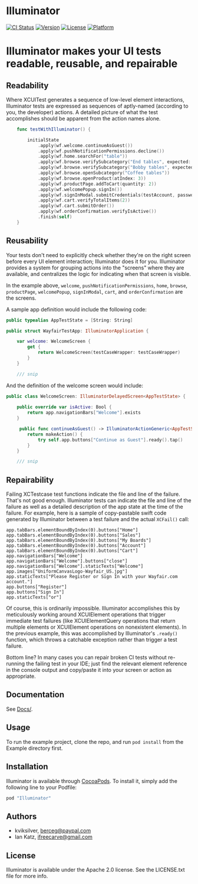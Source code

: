 # Illuminator

[![CI Status](http://img.shields.io/travis/kviksilver/Illuminator.svg?style=flat)](https://travis-ci.org/kviksilver/Illuminator)
[![Version](https://img.shields.io/cocoapods/v/Illuminator.svg?style=flat)](http://cocoapods.org/pods/Illuminator)
[![License](https://img.shields.io/cocoapods/l/Illuminator.svg?style=flat)](http://cocoapods.org/pods/Illuminator)
[![Platform](https://img.shields.io/cocoapods/p/Illuminator.svg?style=flat)](http://cocoapods.org/pods/Illuminator)

# Illuminator makes your UI tests readable, reusable, and repairable

## Readability

Where XCUITest generates a sequence of low-level element interactions, Illuminator tests are expressed as sequences of aptly-named (according to you, the developer) actions.  A detailed picture of what the test accomplishes should be apparent from the action names alone.

```swift
    func testWithIlluminator() {

        initialState
            .apply(wf.welcome.continueAsGuest())
            .apply(wf.pushNotificationPermissions.decline())
            .apply(wf.home.searchFor("table"))
            .apply(wf.browse.verifySubcategory("End tables", expected: true))
            .apply(wf.browse.verifySubcategory("Bobby tables", expected: false))
            .apply(wf.browse.openSubcategory("Coffee tables"))
            .apply(wf.browse.openProduct(atIndex: 3))
            .apply(wf.productPage.addToCart(quantity: 2))
            .apply(wf.welcomePopup.signIn())
            .apply(wf.signInModal.submitCredentials(testAccount, password: testAccountPassword))
            .apply(wf.cart.verifyTotalItems(2))
            .apply(wf.cart.submitOrder())
            .apply(wf.orderConfirmation.verifyIsActive())
            .finish(self)
    }
```


## Reusability

Your tests don't need to explicitly check whether they're on the right screen before every UI element interaction; Illuminator does it for you.  Illuminator provides a system for grouping actions into the "screens" where they are available, and centralizes the logic for indicating when that screen is visible.

In the example above, `welcome`, `pushNotificationPermissions`, `home`, `browse`, `productPage`, `welcomePopup`, `signInModal`, `cart`, and `orderConfirmation` are the screens.  

A sample app definition would include the following code:

```swift
public typealias AppTestState = [String: String]

public struct WayfairTestApp: IlluminatorApplication {

    var welcome: WelcomeScreen {
        get {
            return WelcomeScreen(testCaseWrapper: testCaseWrapper)
        }
    }

    /// snip
```

And the definition of the welcome screen would include:

```swift
public class WelcomeScreen: IlluminatorDelayedScreen<AppTestState> {
        
    public override var isActive: Bool {
        return app.navigationBars["Welcome"].exists
    }

     public func continueAsGuest() -> IlluminatorActionGeneric<AppTestState> {
        return makeAction() {
            try self.app.buttons["Continue as Guest"].ready().tap()
        }
    }

    /// snip
```


## Repairability

Failing XCTestcase test functions indicate the file and line of the failure.  That's not good enough.  Illuminator tests can indicate the file and line of the failure as well as a detailed description of the app state at the time of the failure.  For example, here is a sample of copy-pastable swift code generated by Illuminator between a test failure and the actual `XCFail()` call:

```
app.tabBars.elementBoundByIndex(0).buttons["Home"]
app.tabBars.elementBoundByIndex(0).buttons["Sales"]
app.tabBars.elementBoundByIndex(0).buttons["My Boards"]
app.tabBars.elementBoundByIndex(0).buttons["Account"]
app.tabBars.elementBoundByIndex(0).buttons["Cart"]
app.navigationBars["Welcome"]
app.navigationBars["Welcome"].buttons["close"]
app.navigationBars["Welcome"].staticTexts["Welcome"]
app.images["UniformCanvasLogo-Wayfair_US.jpg"]
app.staticTexts["Please Register or Sign In with your Wayfair.com account."]
app.buttons["Register"]
app.buttons["Sign In"]
app.staticTexts["or"]
```

Of course, this is ordinarily impossible.  Illuminator accomplishes this by meticulously working around XCUIElement operations that trigger immediate test failures (like XCUIElementQuery operations that return multiple elements or XCUIElement operations on nonexistent elements).  In the previous example, this was accomplished by Illuminator's `.ready()` function, which throws a catchable exception rather than trigger a test failure.

Bottom line?  In many cases you can repair broken CI tests without re-running the failing test in your IDE; just find the relevant element reference in the console output and copy/paste it into your screen or action as appropriate.


## Documentation

See [Docs/](Docs/).


## Usage

To run the example project, clone the repo, and run `pod install` from the Example directory first.

## Installation

Illuminator is available through [CocoaPods](http://cocoapods.org). To install
it, simply add the following line to your Podfile:

```ruby
pod "Illuminator"
```

## Authors

* kviksilver, berceg@paypal.com
* Ian Katz, ifreecarve@gmail.com

## License

Illuminator is available under the Apache 2.0 license. See the LICENSE.txt file for more info.
